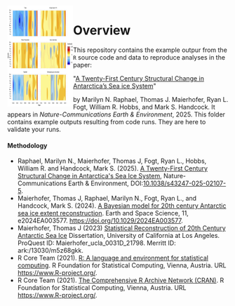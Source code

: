<img src="../Figures/Figure2.png" align="left" width="150" height="230" alt="StructuralChangeInAntarcticSeaIceSystem"/>

# Overview 
This repository contains the example outpur from the `R` source code and data to reproduce analyses in the paper:

"[A Twenty-First Century Structural Change in Antarctica’s Sea ice System](https://doi.org/10.1038/s43247-025-02107-5)"

by Marilyn N. Raphael, Thomas J. Maierhofer, Ryan L. Fogt, William R. Hobbs, and Mark S. Handcock. It appears in *Nature-Communications Earth & Environment*, 2025.
This folder contains example outputs resulting from code runs. They are here to validate your runs.

#### Methodology

* Raphael, Marilyn N., Maierhofer, Thomas J, Fogt, Ryan L., Hobbs, William R. and Handcock, Mark S. (2025). [A Twenty-First Century Structural Change in Antarctica's Sea Ice System](https://doi.org/10.1038/s43247-025-02107-5), Nature-Communications Earth & Environment, DOI:[10.1038/s43247-025-02107-5](https://doi.org/10.1038/s43247-025-02107-5).
* Maierhofer, Thomas J, Raphael, Marilyn N., Fogt, Ryan L., and Handcock, Mark S. (2024). [A Bayesian model for 20th century Antarctic sea ice extent reconstruction](https://doi.org/10.1029/2024EA003577). Earth and Space Science, 11, e2024EA003577. https://doi.org/10.1029/2024EA003577.
* Maierhofer, Thomas J (2023) [Statistical Reconstruction of 20th Century Antarctic Sea Ice](https://escholarship.org/uc/item/33m3c3mn)
  Dissertation, University of California at Los Angeles. ProQuest ID: Maierhofer_ucla_0031D_21798. Merritt ID: ark:/13030/m5z68gkk.
* R Core Team (2021). [R: A language and environment for statistical computing](https://www.R-project.org/). R Foundation for Statistical Computing, Vienna, Austria. URL https://www.R-project.org/.
* R Core Team (2021). [The Comprehensive R Archive Network (CRAN)](https://www.R-project.org/). R Foundation for Statistical Computing, Vienna, Austria. URL https://www.R-project.org/.
